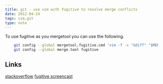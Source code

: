```yaml
---
title: git - use vim with fugitive to resolve merge conflicts
date: 2012-04-24
tags: vim,git
type: note
---
```



To use fugitive as you mergetool you can use the following.

```bash
    git config --global mergetool.fugitive.cmd 'vim -f -c "Gdiff" "$MERGED"'
    git config --global merge.tool fugitive
```

<!-- more -->
Links
--------
[stackoverflow](http://stackoverflow.com/questions/7309707/my-git-mergetool-open-4not-3-windows-in-vimdiff)
[fugitive screencast](http://vimcasts.org/episodes/fugitive-vim-resolving-merge-conflicts-with-vimdiff/)
